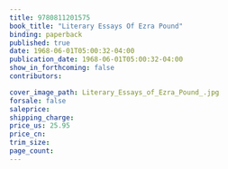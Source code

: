 ```yaml
---
title: 9780811201575
book_title: "Literary Essays Of Ezra Pound"
binding: paperback
published: true
date: 1968-06-01T05:00:32-04:00
publication_date: 1968-06-01T05:00:32-04:00
show_in_forthcoming: false
contributors:

cover_image_path: Literary_Essays_of_Ezra_Pound_.jpg
forsale: false
saleprice:
shipping_charge:
price_us: 25.95
price_cn:
trim_size:
page_count:
---
```


